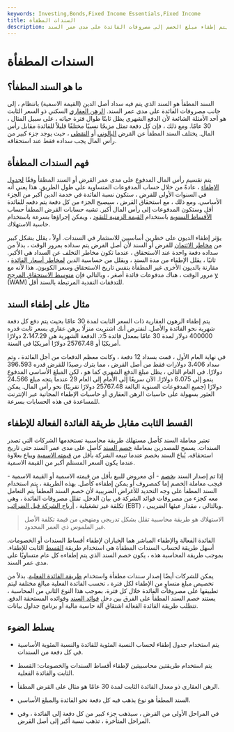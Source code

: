 ```yaml
---
keywords: Investing,Bonds,Fixed Income Essentials,Fixed Income
title: السندات المطفأة
description: السند المطفأ هو السند الذي يتم التعامل معه على أنه أصل ، حيث يتم إطفاء مبلغ الخصم إلى مصروفات الفائدة على مدى عمر السند.
---
```


# السندات المطفأة
## ما هو السند المطفأ؟

السند المطفأ هو السند الذي يتم فيه سداد أصل الدين (القيمة الاسمية) بانتظام ، إلى جانب مصروفات الفائدة على مدى عمر السند. [الرهن العقاري](/mortgage) السكني ذو السعر الثابت هو أحد الأمثلة الشائعة لأن الدفع الشهري يظل ثابتًا طوال فترة حياته ، على سبيل المثال ، 30 عامًا. ومع ذلك ، فإن كل دفعة تمثل مزيجًا نسبيًا مختلفًا قليلاً للفائدة مقابل رأس المال. يختلف السند المطفأ عن القرض [البالوني](/balloonloan) أو [النقطي](/bulletloan) ، حيث يوجد جزء كبير من رأس المال يجب سداده فقط عند استحقاقه.

## فهم السندات المطفأة

يتم تقسيم رأس المال المدفوع على مدى عمر القرض أو السند المطفأ وفقًا [لجدول الإطفاء](/amortization_schedule) ، عادةً من خلال حساب المدفوعات المتساوية على طول الطريق. هذا يعني أنه في السنوات الأولى للقرض ، ستكون نسبة الفائدة في خدمة الدين أكبر من الجزء الأساسي. ومع ذلك ، مع استحقاق القرض ، سيصبح الجزء من كل دفعة يتم دفعه للفائدة أقل وستكون المدفوعات إلى رأس المال أكبر. تشبه حسابات القرض المطفأ حساب [الأقساط السنوية](/annuity) باستخدام [القيمة الزمنية للنقود](/timevalueofmoney) ، ويمكن إجراؤها بسرعة باستخدام حاسبة الاستهلاك.

يؤثر إطفاء الديون على خطرين أساسيين للاستثمار في السندات. أولاً ، يقلل بشكل كبير من [مخاطر الائتمان](/creditrisk) للقرض أو السند لأن أصل القرض يتم سداده بمرور الوقت ، بدلاً من سداده دفعة واحدة عند الاستحقاق ، عندما تكون مخاطر التخلف عن السداد هي الأكبر. ثانيًا ، يقلل الإطفاء من مدة السند ، ويقلل من حساسية الدين [لمخاطر أسعار الفائدة](/interestraterisk) ، مقارنة بالديون الأخرى غير المطفأة بنفس تاريخ الاستحقاق وسعر الكوبون. هذا لأنه مع مرور الوقت ، هناك مدفوعات فائدة أصغر ، وبالتالي فإن [متوسط الاستحقاق المرجح](/weightedaveragematurity) [y](/weightedaveragematurity) (WAM) للتدفقات النقدية المرتبطة بالسند أقل.

## مثال على إطفاء السند

يتم إطفاء الرهون العقارية ذات السعر الثابت لمدة 30 عامًا بحيث يتم دفع كل دفعة شهرية نحو الفائدة والأصل. لنفترض أنك اشتريت منزلًا برهن عقاري بسعر ثابت قدره 400000 دولار لمدة 30 عامًا بمعدل فائدة 5٪. الدفعة الشهرية هي 2،147.29 دولارًا أمريكيًا أو 25767.48 دولارًا أمريكيًا في السنة.

في نهاية العام الأول ، قمت بسداد 12 دفعة ، وكانت معظم الدفعات من أجل الفائدة ، وتم سداد 3،406 دولارات فقط من أصل القرض ، مما يترك رصيدًا للقرض قدره 396،593 دولارًا. في العام التالي ، يظل مبلغ الدفع الشهري كما هو ، لكن المبلغ الأساسي المدفوع ينمو إلى 6،075 دولارًا. الآن سريعًا إلى الأمام إلى العام 29 عندما يتجه مبلغ 24،566 دولارًا (جميع المدفوعات السنوية البالغة 25767.48 دولارًا تقريبًا) نحو رأس المال. يمكن العثور بسهولة على حاسبات الرهن العقاري أو حاسبات الإطفاء المجانية عبر الإنترنت للمساعدة في هذه الحسابات بسرعة.

## القسط الثابت مقابل طريقة الفائدة الفعالة للإطفاء

تعتبر معاملة السند كأصل مستهلك طريقة محاسبية تستخدمها الشركات التي تصدر السندات. يسمح للمصدرين بمعاملة [خصم السند](/bond-discount) كأصل على مدى عمر السند حتى تاريخ استحقاقه. يُباع السند بخصم عندما تبيعه الشركة بأقل من [قيمته الاسمية](/facevalue) ويباع بعلاوة عندما يكون السعر المستلم أكبر من القيمة الاسمية.

إذا تم إصدار السند [بخصم](/at-a-discount) - أي معروض للبيع بأقل من قيمته الاسمية أو القيمة الاسمية - فيجب معاملة الخصم إما كمصروف أو يمكن إطفاءه كأصل. بهذه الطريقة ، يتم استخدام السند المطفأ على وجه التحديد للأغراض الضريبية لأن خصم السند المطفأ يتم التعامل معه كجزء من مصروفات فوائد الشركة في بيان الدخل. تقلل مصروفات الفائدة ، وهي تكلفة غير تشغيلية ، [أرباح الشركة قبل الضرائب](/ebt) (EBT) ، وبالتالي ، مقدار عبئها الضريبي.

> الاستهلاك هو طريقة محاسبية تقلل بشكل تدريجي ومنهجي من قيمة تكلفة الأصل غير الملموس ذي العمر المحدود.

>

الفائدة الفعالة والإطفاء المباشر هما الخياران لإطفاء أقساط السندات أو الخصومات. أسهل طريقة لحساب السندات المطفأة هي استخدام طريقة [القسط](/straightlinebasis) الثابت للإطفاء. بموجب طريقة المحاسبة هذه ، يكون خصم السند الذي يتم إطفاءه كل عام متساويًا على مدى عمر السند.

يمكن للشركات أيضًا إصدار سندات مطفأة واستخدام [طريقة الفائدة الفعلية](/effective-interest-method). بدلاً من تخصيص مبلغ متساوٍ من الإطفاء لكل فترة ، تحسب الفائدة الفعلية مبالغ مختلفة ليتم تطبيقها على مصروفات الفائدة خلال كل فترة. بموجب هذا النوع الثاني من المحاسبة ، يستند خصم السند المطفأ على الفرق بين دخل [فوائد السند](/interest) وفوائده المستحقة الدفع. تتطلب طريقة الفائدة الفعالة اشتقاق آلة حاسبة مالية أو برنامج جداول بيانات.

## يسلط الضوء

- يتم استخدام جدول إطفاء لحساب النسبة المئوية للفائدة والنسبة المئوية الأساسية في كل دفعة من السندات.

- يتم استخدام طريقتين محاسبيتين لإطفاء أقساط السندات والخصومات: القسط الثابت والفائدة الفعلية.

- الرهن العقاري ذو معدل الفائدة الثابت لمدة 30 عامًا هو مثال على القرض المطفأ.

- السند المطفأ هو نوع يذهب فيه كل دفعة نحو الفائدة والمبلغ الأساسي.

- في المراحل الأولى من القرض ، سيذهب جزء كبير من كل دفعة إلى الفائدة ، وفي المراحل المتأخرة ، تذهب نسبة أكبر إلى أصل القرض.

